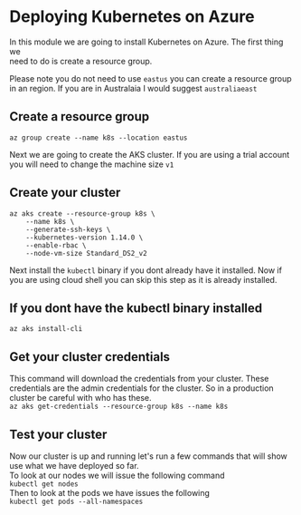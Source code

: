 # Deploying Kubernetes on Azure

In this module we are going to install Kubernetes on Azure. The first thing we  
need to do is create a resource group.  

Please note you do not need to use `eastus` you can create a resource group in an region. 
If you are in Australaia I would suggest `australiaeast` 

## Create a resource group
`az group create --name k8s --location eastus`

Next we are going to create the AKS cluster. If you are using a trial account you will need to change the machine size `v1`

## Create your cluster
```
az aks create --resource-group k8s \
    --name k8s \
    --generate-ssh-keys \
    --kubernetes-version 1.14.0 \
    --enable-rbac \
    --node-vm-size Standard_DS2_v2
```

Next install the `kubectl` binary if you dont already have it installed. Now if you are using cloud shell you can skip this step as it is already installed.

## If you dont have the kubectl binary installed
`az aks install-cli`

## Get your cluster credentials
This command will download the credentials from your cluster. These credentials are the admin credentials for the cluster.
So in a production cluster be careful with who has these.  
`az aks get-credentials --resource-group k8s --name k8s`

## Test your cluster
Now our cluster is up and running let's run a few commands that will show use what we have deployed so far.  
To look at our nodes we will issue the following command  
`kubectl get nodes`   
Then to look at the pods we have issues the following  
`kubectl get pods --all-namespaces`
